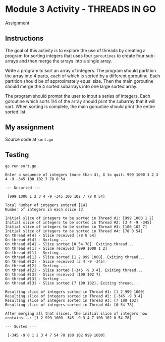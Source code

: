 # Module 3 Activity - THREADS IN GO

[Assignment](https://www.coursera.org/learn/golang-concurrency/peer/meeiu/module-3-activity)

## Instructions

The goal of this activity is to explore the use of threads by creating a program for sorting integers that uses four `goroutines` to create four sub-arrays and then merge the arrays into a single array.

Write a program to sort an array of integers. The program should partition the array into 4 parts, each of which is sorted by a different goroutine. Each partition should be of approximately equal size. Then the main goroutine should merge the 4 sorted subarrays into one large sorted array.

The program should prompt the user to input a series of integers. Each goroutine which sorts 1/4 of the array should print the subarray that it will sort. When sorting is complete, the main goroutine should print the entire sorted list.

## My assignment

Source code at `sort.go`

## Testing

```text
go run sort.go

Enter a sequence of integers (more than 4), X to quit: 999 1000 1 2 3 4 -9 -345 100 102 7 78 0 54

--- Unsorted --- 

 [999 1000 1 2 3 4 -9 -345 100 102 7 78 0 54]

Total number of integers entered [14]
Number of integers in each slice [3]

Initial slice of integers to be sorted in Thread #1: [999 1000 1 2]
Initial slice of integers to be sorted in Thread #2: [3 4 -9 -345]
Initial slice of integers to be sorted in Thread #3: [100 102 7]
Initial slice of integers to be sorted in Thread #4: [78 0 54]
On thread #[4] - Slice received [78 0 54]
On thread #[4] - Sorting ...
On thread #[4] - Slice sorted [0 54 78]. Exiting thread...
On thread #[1] - Slice received [999 1000 1 2]
On thread #[1] - Sorting ...
On thread #[1] - Slice sorted [1 2 999 1000]. Exiting thread...
On thread #[2] - Slice received [3 4 -9 -345]
On thread #[2] - Sorting ...
On thread #[2] - Slice sorted [-345 -9 3 4]. Exiting thread...
On thread #[3] - Slice received [100 102 7]
On thread #[3] - Sorting ...
On thread #[3] - Slice sorted [7 100 102]. Exiting thread...

Resulting slice of integers sorted in Thread #1: [1 2 999 1000]
Resulting slice of integers sorted in Thread #2: [-345 -9 3 4]
Resulting slice of integers sorted in Thread #3: [7 100 102]
Resulting slice of integers sorted in Thread #4: [0 54 78]

After merging all that slices, the initial slice of integers now contains...: [1 2 999 1000 -345 -9 3 4 7 100 102 0 54 78]

--- Sorted ---

 [-345 -9 0 1 2 3 4 7 54 78 100 102 999 1000]
```
